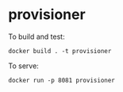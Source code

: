 # provisioner

To build and test:

```
docker build . -t provisioner
```


To serve:

```
docker run -p 8081 provisioner
```
